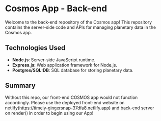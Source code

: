 # Cosmos App - Back-end

Welcome to the back-end repository of the Cosmos app! This repository contains the server-side code and APIs for managing planetary data in the Cosmos app.

## Technologies Used

- **Node.js**: Server-side JavaScript runtime.
- **Express.js**: Web application framework for Node.js.
- **Postgres/SQL:DB**: SQL database for storing planetary data.


## Summary

Without this repo, our front-end COSMOS app would not function accordingly. Please use the deployed front-end website on netlify(https://timely-gingersnap-37dfa8.netlify.app) and back-end server on render() in order to begin using our App!